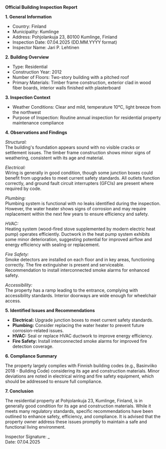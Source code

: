 **Official Building Inspection Report**

**1. General Information**

- Country: Finland
- Municipality: Kumlinge
- Address: Pohjolankuja 23, 80100 Kumlinge, Finland
- Inspection Date: 07.04.2025 (DD.MM.YYYY format)
- Inspector Name: Jari P. Lehtinen

**2. Building Overview**

- Type: Residential
- Construction Year: 2012
- Number of Floors: Two-story building with a pitched roof
- Primary Materials: Timber frame construction, exterior clad in wood fiber boards, interior walls finished with plasterboard

**3. Inspection Context**

- Weather Conditions: Clear and mild, temperature 10°C, light breeze from the northwest
- Purpose of Inspection: Routine annual inspection for residential property maintenance compliance

**4. Observations and Findings**

*Structural:*  
The building's foundation appears sound with no visible cracks or settlement issues. The timber frame construction shows minor signs of weathering, consistent with its age and material.

*Electrical:*  
Wiring is generally in good condition, though some junction boxes could benefit from upgrades to meet current safety standards. All outlets function correctly, and ground fault circuit interrupters (GFCIs) are present where required by code.

*Plumbing:*  
Plumbing system is functional with no leaks identified during the inspection. However, the water heater shows signs of corrosion and may require replacement within the next few years to ensure efficiency and safety.

*HVAC:*  
Heating system (wood-fired stove supplemented by modern electric heat pump) operates efficiently. Ductwork in the heat pump system exhibits some minor deterioration, suggesting potential for improved airflow and energy efficiency with sealing or replacement.

*Fire Safety:*  
Smoke detectors are installed on each floor and in key areas, functioning correctly. The fire extinguisher is present and serviceable. Recommendation to install interconnected smoke alarms for enhanced safety.

*Accessibility:*  
The property has a ramp leading to the entrance, complying with accessibility standards. Interior doorways are wide enough for wheelchair access.

**5. Identified Issues and Recommendations**

- **Electrical:** Upgrade junction boxes to meet current safety standards.
- **Plumbing:** Consider replacing the water heater to prevent future corrosion-related issues.
- **HVAC:** Seal or replace HVAC ductwork to improve energy efficiency.
- **Fire Safety:** Install interconnected smoke alarms for improved fire detection coverage.

**6. Compliance Summary**

The property largely complies with Finnish building codes (e.g., Basinviiko 2018 - Building Code) considering its age and construction materials. Minor deviations are noted in electrical wiring and fire safety equipment, which should be addressed to ensure full compliance.

**7. Conclusion**

The residential property at Pohjolankuja 23, Kumlinge, Finland, is in generally good condition for its age and construction materials. While it meets many regulatory standards, specific recommendations have been outlined to enhance safety, efficiency, and compliance. It is advised that the property owner address these issues promptly to maintain a safe and functional living environment.

Inspector Signature: _  
Date: 07.04.2025
